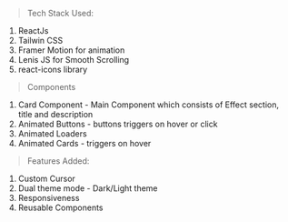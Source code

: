 > Tech Stack Used:
1. ReactJs
2. Tailwin CSS
3. Framer Motion for animation
4. Lenis JS for Smooth Scrolling
5. react-icons library

> Components
1. Card Component - Main Component which consists of Effect section, title and description
2. Animated Buttons - buttons triggers on hover or click
3. Animated Loaders
4. Animated Cards - triggers on hover

> Features Added:
1. Custom Cursor
2. Dual theme mode - Dark/Light theme
3. Responsiveness
4. Reusable Components
